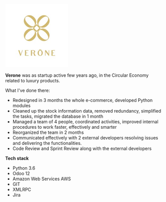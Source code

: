 ![vrn.png](vrn.png)

**Verone** was as startup active few years ago, in the Circular Economy related to luxury products.

What I've done there:

- Redesigned in 3 months the whole e-commerce, developed Python modules
- Cleaned up the stock information data, removed redundancy, simplified the tasks, migrated the
database in 1 month
- Managed a team of 4 people, coordinated activities, improved internal procedures to work faster,
effectively and smarter
-  Reorganized the team in 2 months 
- Communicated effectively with 2 external developers resolving issues and delivering the
functionalities.
- Code Review and Sprint Review along with the external developers

**Tech stack**

- Python 3.6
- Odoo 12
- Amazon Web Services AWS
- GIT
- XMLRPC
- Jira
